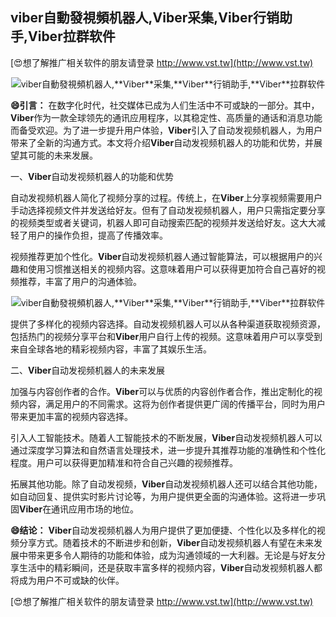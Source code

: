 ## **viber自動發視頻机器人,**Viber**采集,**Viber**行销助手,**Viber**拉群软件**

[😍想了解推广相关软件的朋友请登录 http://www.vst.tw](http://www.vst.tw)

 <center><img src="https://vst.tw/MP4/tuiguang/png/8.png" alt="viber自動發視頻机器人,**Viber**采集,**Viber**行销助手,**Viber**拉群软件"></center>

**😄引言：**
在数字化时代，社交媒体已成为人们生活中不可或缺的一部分。其中，**Viber**作为一款全球领先的通讯应用程序，以其稳定性、高质量的通话和消息功能而备受欢迎。为了进一步提升用户体验，**Viber**引入了自动发视频机器人，为用户带来了全新的沟通方式。本文将介绍**Viber**自动发视频机器人的功能和优势，并展望其可能的未来发展。

一、**Viber**自动发视频机器人的功能和优势

自动发视频机器人简化了视频分享的过程。传统上，在**Viber**上分享视频需要用户手动选择视频文件并发送给好友。但有了自动发视频机器人，用户只需指定要分享的视频类型或者关键词，机器人即可自动搜索匹配的视频并发送给好友。这大大减轻了用户的操作负担，提高了传播效率。

视频推荐更加个性化。**Viber**自动发视频机器人通过智能算法，可以根据用户的兴趣和使用习惯推送相关的视频内容。这意味着用户可以获得更加符合自己喜好的视频推荐，丰富了用户的沟通体验。

 <center><img src="https://vst.tw/MP4/tuiguang/png/1.png" alt="viber自動發視頻机器人,**Viber**采集,**Viber**行销助手,**Viber**拉群软件"></center>

提供了多样化的视频内容选择。自动发视频机器人可以从各种渠道获取视频资源，包括热门的视频分享平台和**Viber**用户自行上传的视频。这意味着用户可以享受到来自全球各地的精彩视频内容，丰富了其娱乐生活。

二、**Viber**自动发视频机器人的未来发展

加强与内容创作者的合作。**Viber**可以与优质的内容创作者合作，推出定制化的视频内容，满足用户的不同需求。这将为创作者提供更广阔的传播平台，同时为用户带来更加丰富的视频内容选择。

引入人工智能技术。随着人工智能技术的不断发展，**Viber**自动发视频机器人可以通过深度学习算法和自然语言处理技术，进一步提升其推荐功能的准确性和个性化程度。用户可以获得更加精准和符合自己兴趣的视频推荐。

拓展其他功能。除了自动发视频，**Viber**自动发视频机器人还可以结合其他功能，如自动回复、提供实时影片讨论等，为用户提供更全面的沟通体验。这将进一步巩固**Viber**在通讯应用市场的地位。

**😄结论：**
**Viber**自动发视频机器人为用户提供了更加便捷、个性化以及多样化的视频分享方式。随着技术的不断进步和创新，**Viber**自动发视频机器人有望在未来发展中带来更多令人期待的功能和体验，成为沟通领域的一大利器。无论是与好友分享生活中的精彩瞬间，还是获取丰富多样的视频内容，**Viber**自动发视频机器人都将成为用户不可或缺的伙伴。

[😍想了解推广相关软件的朋友请登录 http://www.vst.tw](http://www.vst.tw)



